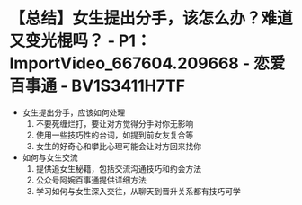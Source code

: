 # 【总结】女生提出分手，该怎么办？难道又变光棍吗？ - P1：ImportVideo_667604.209668 - 恋爱百事通 - BV1S3411H7TF

-   女生提出分手，应该如何处理
    1.  不要死缠烂打，要让对方觉得分手对你无影响
    2.  使用一些技巧性的台词，如提到前女友复合等
    3.  女生的好奇心和攀比心理可能会让对方回来找你
-   如何与女生交流
    1.  提供追女生秘籍，包括交流沟通技巧和约会方法
    2.  公众号阿婉百事通提供详细方法
    3.  学习如何与女生深入交往，从聊天到晋升关系都有技巧可学